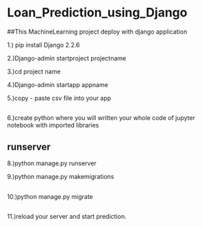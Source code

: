 # Loan_Prediction_using_Django
##This MachineLearning project  deploy with django application 



1.) pip install Django 2.2.6

2.)Django-admin startproject projectname

3.)cd project name

4.)Django-admin startapp appname


5.)copy - paste csv file into your app
##

6.)create python where you will written your whole code of jupyter notebook with imported libraries


 ## runserver 

8.)python manage.py runserver


9.)python manage.py makemigrations
##
10.)python manage.py migrate
 ##
11.)reload your server and start prediction.

